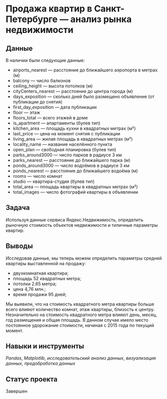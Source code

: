 # Продажа квартир в Санкт-Петербурге — анализ рынка недвижимости


## Данные

В наличии были следующие данные:
-    airports_nearest — расстояние до ближайшего аэропорта в метрах (м)
-    balcony — число балконов
-    ceiling_height — высота потолков (м)
-    cityCenters_nearest — расстояние до центра города (м)
-    days_exposition — сколько дней было размещено объявление (от публикации до снятия)
-    first_day_exposition — дата публикации
-    floor — этаж
-    floors_total — всего этажей в доме
-    is_apartment — апартаменты (булев тип)
-    kitchen_area — площадь кухни в квадратных метрах (м²)
-    last_price — цена на момент снятия с публикации
-    living_area — жилая площадь в квадратных метрах (м²)
-    locality_name — название населённого пункта
-    open_plan — свободная планировка (булев тип)
-    parks_around3000 — число парков в радиусе 3 км
-    parks_nearest — расстояние до ближайшего парка (м)
-    ponds_around3000 — число водоёмов в радиусе 3 км
-    ponds_nearest — расстояние до ближайшего водоёма (м)
-    rooms — число комнат
-    studio — квартира-студия (булев тип)
-    total_area — площадь квартиры в квадратных метрах (м²)
-    total_images — число фотографий квартиры в объявлении

## Задача

Используя данные сервиса Яндекс.Недвижимость, определить рыночную стоимость объектов недвижимости и типичные параметры квартир.  

## Выводы

Исследовав данные, мы теперь можем определить параметры средней квартиры выставленной на продажу:

- двухкомнатная квартира;
- площадь 52 квадратных метра;
- потолки 2.65 метра;
- цена 4,76 млн.;
- время продажи 95 дней;

Мы выявили, что на стоимость квадратного метра квартиры больше всего влияют количество комнат, этаж квартиры, близость к центру. Незначительно на стоимость квадратного метра влияют день, месяц, год размещения и общая площадь. В данном случае имело место постоянное удорожание стоимости, начиная с 2015 года по текущий момент.

## Навыки и инструменты
*Pandas*, *Matplotlib*, *исследовательский анализ данных*, *визуализация данных*, *предобработка данных*

## Статус проекта
Завершен
